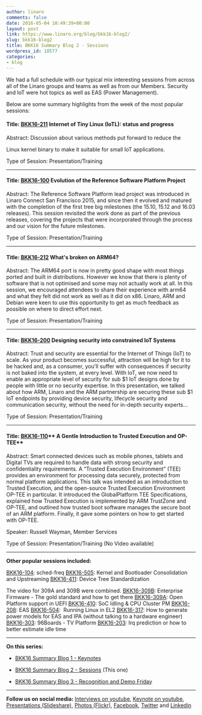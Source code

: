 ```yaml
---
author: linaro
comments: false
date: 2016-05-04 10:49:39+00:00
layout: post
link: https://www.linaro.org/blog/bkk16-blog2/
slug: bkk16-blog2
title: BKK16 Summary Blog 2 - Sessions
wordpress_id: 10577
categories:
- blog
---
```


We had a full schedule with our typical mix interesting sessions from across all of the Linaro groups and teams as well as from our Members. Security and IoT were hot topics as well as EAS (Power Management).

Below are some summary highlights from the week of the most popular sessions:


#### Title: [BKK16-211](http://connect.linaro.org/resource/bkk16/bkk16-211/) **Internet of Tiny Linux (IoTL): status and progress**


Abstract: Discussion about various methods put forward to reduce the

Linux kernel binary to make it suitable for small IoT applications.

Type of Session: Presentation/Training



* * *





#### Title: [BKK16-100](http://connect.linaro.org/resource/bkk16/bkk16-100/) **Evolution of the Reference Software Platform Project**


Abstract: The Reference Software Platform lead project was introduced in Linaro Connect San Francisco 2015, and since then it evolved and matured with the completion of the first tree big milestones (the 15.10, 15.12 and 16.03 releases). This session revisited the work done as part of the previous releases, covering the projects that were incorporated through the process and our vision for the future milestones.

Type of Session: Presentation/Training



* * *





#### Title: [BKK16-212](http://connect.linaro.org/resource/bkk16/bkk16-212/) **What's broken on ARM64?**


Abstract: The ARM64 port is now in pretty good shape with most things ported and built in distributions. However we know that there is plenty of software that is not optimised and some may not actually work at all. In this session, we encouraged attendees to share their experience with arm64 and what they felt did not work as well as it did on x86. Linaro, ARM and Debian were keen to use this opportunity to get as much feedback as possible on where to direct effort next.

Type of Session: Presentation/Training



* * *





#### Title: [BKK16-200](http://connect.linaro.org/resource/bkk16/bkk16-200/) **Designing security into constrained IoT Systems**


Abstract: Trust and security are essential for the Internet of Things (IoT) to scale. As your product becomes successful, attraction will be high for it to be hacked and, as a consumer, you'll suffer with consequences if security is not baked into the system, at every level. With IoT, we now need to enable an appropriate level of security for sub $1 IoT designs done by people with little or no security expertise. In this presentation, we talked about how ARM, Linaro and the ARM partnership are securing these sub $1 IoT endpoints by providing device security, lifecycle security and communication security, without the need for in-depth security experts…

Type of Session: Presentation/Training



* * *





#### Title: [BKK16-110](http://connect.linaro.org/resource/bkk16/bkk16-110/)** A Gentle Introduction to Trusted Execution and OP-TEE**


Abstract: Smart connected devices such as mobile phones, tablets and Digital TVs are required to handle data with strong security and confidentiality requirements. A “Trusted Execution Environment” (TEE) provides an environment for processing data securely, protected from normal platform applications. This talk was intended as an introduction to Trusted Execution, and the open-source Trusted Execution Environment OP-TEE in particular. It introduced the GlobalPlatform TEE Specifications, explained how Trusted Execution is implemented by ARM TrustZone and OP-TEE, and outlined how trusted boot software manages the secure boot of an ARM platform. Finally, it gave some pointers on how to get started with OP-TEE.

Speaker: Russell Wayman, Member Services

Type of Session: Presentation/Training (No Video available)



* * *



**Other popular sessions included:**

[BKK16-104](http://connect.linaro.org/resource/bkk16/bkk16-104/): sched-freq
[BKK16-505](http://connect.linaro.org/resource/bkk16/bkk16-505/): Kernel and Bootloader Consolidation and Upstreaming
[BKK16-411](http://connect.linaro.org/resource/bkk16/bkk16-411/): Device Tree Standardization

The video for 309A and 309B were combined.
[BKK16-309B](http://connect.linaro.org/resource/bkk16/bkk16-309b/): Enterprise Firmware - The gold standard and how to get there
[BKK16-309A](http://connect.linaro.org/resource/bkk16/bkk16-309a/): Open Platform support in UEFI
[BKK16-410](http://connect.linaro.org/resource/bkk16/bkk16-410/): SoC Idling & CPU Cluster PM
[BKK16-208](http://connect.linaro.org/resource/bkk16/bkk16-208/): EAS
[BKK16-504](http://connect.linaro.org/resource/bkk16/bkk16-504/):  Running Linux in EL2
[BKK16-317](http://bkk16-317): How to generate power models for EAS and IPA (without talking to a hardware engineer)
[BKK16-303](http://connect.linaro.org/resource/bkk16/bkk16-303/): 96Boards - TV Platform
[BKK16-203](http://connect.linaro.org/resource/bkk16/bkk16-203/): Irq prediction or how to better estimate idle time



* * *



**On this series:**



 	
  * [BKK16 Summary Blog 1 - Keynotes](/blog/bkk16-blog1/)

 	
  * [BKK16 Summary Blog 2 - Sessions](/blog/bkk16-blog2/) (This one)

 	
  * [BKK16 Summary Blog 3 - Recognition and Demo Friday](/blog/bkk16-blog3/)





* * *



**Follow us on social media:**
[Interviews on youtube](https://www.youtube.com/user/linaroorg?sub_confirmation=1&utm_source=Linaro.org&utm_medium=blog&utm_campaign=social), [Keynote on youtube](https://www.youtube.com/user/linaroOnAir?sub_confirmation=1&utm_source=Linaro.org&utm_medium=blog&utm_campaign=social), [Presentations (Slideshare)](http://www.slideshare.net/linaroorg?utm_source=Linaro.org&utm_medium=blog&utm_campaign=social),
[Photos (Flickr)](https://www.flickr.com/photos/linaroorg?utm_source=Linaro.org&utm_medium=blog&utm_campaign=social), [Facebook](https://www.facebook.com/LinaroOrg?utm_source=Linaro.org&utm_medium=blog&utm_campaign=social), [Twitter](https://twitter.com/linaroorg?utm_source=Linaro.org&utm_medium=blog&utm_campaign=social) and [Linkedin](https://www.linkedin.com/company/1026961?utm_source=Linaro.org&utm_medium=blog&utm_campaign=social)



